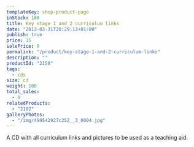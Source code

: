 ```yaml
---
templateKey: shop-product-page
inStock: 100
title: Key stage 1 and 2 curriculum links
date: "2013-03-31T20:29:13+01:00"
publish: true
price: 15
salePrice: 0
permalink: "/product/key-stage-1-and-2-curriculum-links"
description: ""
productId: "2158"
tags:
  - cds
size: cd
weight: 100
total_sales:
  - 0
relatedProducts:
  - "2102"
galleryPhotos:
  - "/img/499542927c252__3_0004.jpg"
---
```


A CD with all curriculum links and pictures to be used as a teaching aid.

